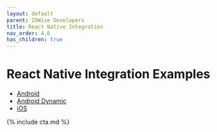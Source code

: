 ```yaml
---
layout: default
parent: IDWise Developers
title: React Native Integration
nav_order: 4.6
has_children: true
---
```


# React Native Integration Examples

- [Android](https://developers.idwise.com/android-react-native-integration.html)
- [Android Dynamic](https://developers.idwise.com/android-dynamic-react-native-integration.html)
- [iOS](https://developers.idwise.com/ios-react-native-integration.html)

{% include cta.md %}
